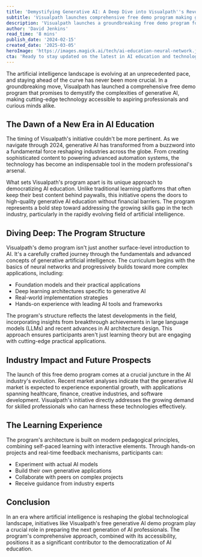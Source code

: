 ```yaml
---
title: 'Demystifying Generative AI: A Deep Dive into Visualpath''s Revolutionary Free Training Program'
subtitle: 'Visualpath launches comprehensive free demo program making generative AI education accessible'
description: 'Visualpath launches a groundbreaking free demo program for generative AI education, making cutting-edge technology accessible to all. The comprehensive curriculum covers everything from basic neural networks to advanced applications, addressing the growing demand for AI skills in various industries.'
author: 'David Jenkins'
read_time: '8 mins'
publish_date: '2024-02-15'
created_date: '2025-03-05'
heroImage: 'https://images.magick.ai/tech/ai-education-neural-network.jpg'
cta: 'Ready to stay updated on the latest in AI education and technology? Follow us on LinkedIn for exclusive insights, success stories, and updates on revolutionary programs like Visualpath''s generative AI training. Join our community of forward-thinking professionals today!'
---
```


The artificial intelligence landscape is evolving at an unprecedented pace, and staying ahead of the curve has never been more crucial. In a groundbreaking move, Visualpath has launched a comprehensive free demo program that promises to demystify the complexities of generative AI, making cutting-edge technology accessible to aspiring professionals and curious minds alike.

## The Dawn of a New Era in AI Education

The timing of Visualpath's initiative couldn't be more pertinent. As we navigate through 2024, generative AI has transformed from a buzzword into a fundamental force reshaping industries across the globe. From creating sophisticated content to powering advanced automation systems, the technology has become an indispensable tool in the modern professional's arsenal.

What sets Visualpath's program apart is its unique approach to democratizing AI education. Unlike traditional learning platforms that often keep their best content behind paywalls, this initiative opens the doors to high-quality generative AI education without financial barriers. The program represents a bold step toward addressing the growing skills gap in the tech industry, particularly in the rapidly evolving field of artificial intelligence.

## Diving Deep: The Program Structure

Visualpath's demo program isn't just another surface-level introduction to AI. It's a carefully crafted journey through the fundamentals and advanced concepts of generative artificial intelligence. The curriculum begins with the basics of neural networks and progressively builds toward more complex applications, including:

- Foundation models and their practical applications
- Deep learning architectures specific to generative AI
- Real-world implementation strategies
- Hands-on experience with leading AI tools and frameworks

The program's structure reflects the latest developments in the field, incorporating insights from breakthrough achievements in large language models (LLMs) and recent advances in AI architecture design. This approach ensures participants aren't just learning theory but are engaging with cutting-edge practical applications.

## Industry Impact and Future Prospects

The launch of this free demo program comes at a crucial juncture in the AI industry's evolution. Recent market analyses indicate that the generative AI market is expected to experience exponential growth, with applications spanning healthcare, finance, creative industries, and software development. Visualpath's initiative directly addresses the growing demand for skilled professionals who can harness these technologies effectively.

## The Learning Experience

The program's architecture is built on modern pedagogical principles, combining self-paced learning with interactive elements. Through hands-on projects and real-time feedback mechanisms, participants can:

- Experiment with actual AI models
- Build their own generative applications
- Collaborate with peers on complex projects
- Receive guidance from industry experts

## Conclusion

In an era where artificial intelligence is reshaping the global technological landscape, initiatives like Visualpath's free generative AI demo program play a crucial role in preparing the next generation of AI professionals. The program's comprehensive approach, combined with its accessibility, positions it as a significant contributor to the democratization of AI education.